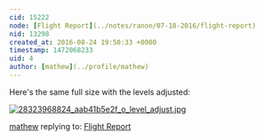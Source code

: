 ```yaml
---
cid: 15222
node: [Flight Report](../notes/ranon/07-18-2016/flight-report)
nid: 13298
created_at: 2016-08-24 19:50:33 +0000
timestamp: 1472068233
uid: 4
author: [mathew](../profile/mathew)
---
```


Here's the same full size with the levels adjusted:


[![28323968824_aab41b5e2f_o_level_adjust.jpg](//i.publiclab.org/system/images/photos/000/017/762/large/28323968824_aab41b5e2f_o_level_adjust.jpg)](//i.publiclab.org/system/images/photos/000/017/762/original/28323968824_aab41b5e2f_o_level_adjust.jpg)



[mathew](../profile/mathew) replying to: [Flight Report](../notes/ranon/07-18-2016/flight-report)

